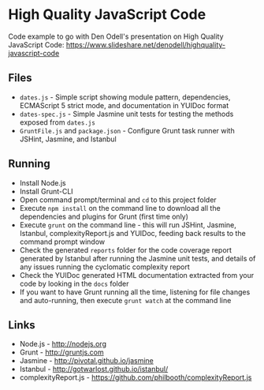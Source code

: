 High Quality JavaScript Code
============================

Code example to go with Den Odell's presentation on High Quality JavaScript Code: https://www.slideshare.net/denodell/highquality-javascript-code

Files
-----
* `dates.js` - Simple script showing module pattern, dependencies, ECMAScript 5 strict mode, and documentation in YUIDoc format
* `dates-spec.js` - Simple Jasmine unit tests for testing the methods exposed from `dates.js`
* `GruntFile.js` and `package.json` - Configure Grunt task runner with JSHint, Jasmine, and Istanbul

Running
-------
* Install Node.js
* Install Grunt-CLI
* Open command prompt/terminal and `cd` to this project folder
* Execute `npm install` on the command line to download all the dependencies and plugins for Grunt (first time only)
* Execute `grunt` on the command line - this will run JSHint, Jasmine, Istanbul, complexityReport.js and YUIDoc, feeding back results to the command prompt window
* Check the generated `reports` folder for the code coverage report generated by Istanbul after running the Jasmine unit tests, and details of any issues running the cyclomatic complexity report
* Check the YUIDoc generated HTML documentation extracted from your code by looking in the `docs` folder
* If you want to have Grunt running all the time, listening for file changes and auto-running, then execute `grunt watch` at the command line

Links
-----
* Node.js - http://nodejs.org
* Grunt - http://gruntjs.com
* Jasmine - http://pivotal.github.io/jasmine
* Istanbul - http://gotwarlost.github.io/istanbul/
* complexityReport.js - https://github.com/philbooth/complexityReport.js